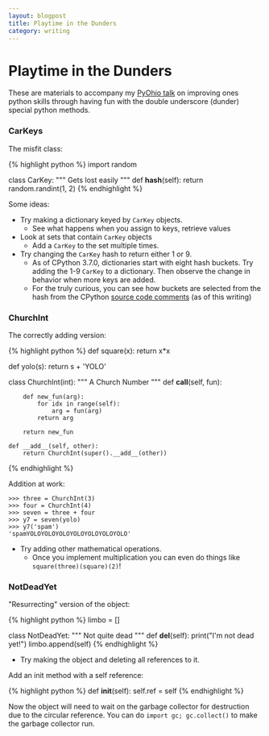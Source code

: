```yaml
---
layout: blogpost 
title: Playtime in the Dunders
category: writing
---
```


# Playtime in the Dunders

These are materials to accompany my
[PyOhio talk](https://www.pyohio.org/2018/schedule/presentation/57/)
on improving ones python skills through having fun with the
double underscore (dunder) special python methods.

### CarKeys

The misfit class:

{% highlight python %}
import random

class CarKey:
    """
    Gets lost easily
    """
    def __hash__(self):
        return random.randint(1, 2)
{% endhighlight %}

Some ideas:

* Try making a dictionary keyed by `CarKey` objects.
  * See what happens when you assign to keys, retrieve values
* Look at sets that contain `CarKey` objects
  * Add a `CarKey` to the set multiple times.
* Try changing the `CarKey` hash to return either 1 or 9.
  * As of CPython 3.7.0, dictionaries start with eight hash
    buckets. Try adding the 1-9 `CarKey` to a dictionary. Then
    observe the change in behavior when more keys are added.
  * For the truly curious, you can see how buckets are selected
    from the hash from the CPython
    [source code comments](https://github.com/python/cpython/blob/c6dabe37e3c4d449562182b044184d1756bea037/Objects/dictobject.c#L133-L223)
    (as of this writing)


### ChurchInt

The correctly adding version:

{% highlight python %}
def square(x):
    return x*x

def yolo(s):
    return s + 'YOLO'


class ChurchInt(int):
    """
    A Church Number
    """
    def __call__(self, fun):

        def new_fun(arg):
            for idx in range(self):
                arg = fun(arg)
            return arg

        return new_fun

    def __add__(self, other):
        return ChurchInt(super().__add__(other))
{% endhighlight %}

Addition at work:

```
>>> three = ChurchInt(3)
>>> four = ChurchInt(4)
>>> seven = three + four
>>> y7 = seven(yolo)
>>> y7('spam')
'spamYOLOYOLOYOLOYOLOYOLOYOLOYOLO'
```

* Try adding other mathematical operations.
  * Once you implement multiplication you can even do
    things like `square(three)(square)(2)`!

### NotDeadYet

"Resurrecting" version of the object:

{% highlight python %}
limbo = []

class NotDeadYet:
    """
    Not quite dead
    """
    def __del__(self):
        print("I'm not dead yet!")
        limbo.append(self)
{% endhighlight %}

* Try making the object and deleting all references to it.

Add an init method with a self reference:

{% highlight python %}
    def __init__(self):
        self.ref = self
{% endhighlight %}

Now the object will need to wait on the garbage collector for
destruction due to the circular reference. You can do
`import gc; gc.collect()` to make the garbage collector run.
